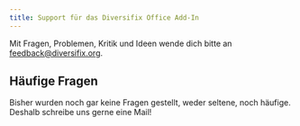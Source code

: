 ```yaml
---
title: Support für das Diversifix Office Add-In
---
```


Mit Fragen, Problemen, Kritik und Ideen wende dich bitte an
[feedback@diversifix.org](mailto:feedback@diversifix.org).

## Häufige Fragen

Bisher wurden noch gar keine Fragen gestellt, weder seltene, noch
häufige. Deshalb schreibe uns gerne eine Mail!
